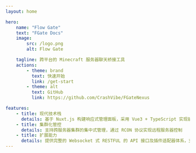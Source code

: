 ```yaml
---
layout: home

hero:
    name: "Flow Gate"
    text: "FGate Docs"
    image:
        src: /logo.png
        alt: Flow Gate

    tagline: 跨平台的 Minecraft 服务器聊天桥接工具
    actions:
        - theme: brand
          text: 快速开始
          link: /get-start
        - theme: alt
          text: GitHub
          link: https://github.com/CrashVibe/FGateNexus

features:
    - title: 现代技术栈
      details: 基于 Nuxt.js 构建响应式管理面板，采用 Vue3 + TypeScript 实现前端交互
    - title: 集群化管控
      details: 支持跨服务器集群的集中式管理，通过 RCON 协议实现远程服务器控制
    - title: 扩展能力
      details: 提供完整的 Websocket 式 RESTFUL 的 API 接口及插件适配器体系，支持灵活接入第三方监控/告警系统
---
```

